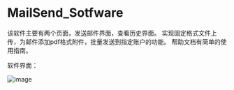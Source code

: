 # MailSend_Sotfware
该软件主要有两个页面，发送邮件界面，查看历史界面。
实现固定格式文件上传，为邮件添加pdf格式附件，批量发送到指定账户的功能。
帮助文档有简单的使用指南。

软件界面：

![image](https://github.com/ButBueatiful/dotvim/raw/master/screenshots/vim-screenshot.jpg)

